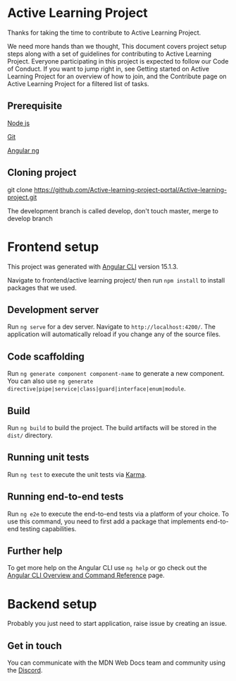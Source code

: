 # Active Learning Project
Thanks for taking the time to contribute to Active Learning Project.

We need more hands than we thought, This document covers project setup steps along with a set of guidelines for contributing to Active Learning Project. Everyone participating in this project is expected to follow our Code of Conduct. If you want to jump right in, see Getting started on Active Learning Project for an overview of how to join, and the Contribute page on Active Learning Project for a filtered list of tasks.

## Prerequisite
[Node js](https://nodejs.org/en/) 

[Git](https://git-scm.com/)

[Angular ng](https://angular.io/)


## Cloning project
git clone https://github.com/Active-learning-project-portal/Active-learning-project.git

The development branch is called develop, don't touch master, merge to develop branch

# Frontend setup

This project was generated with [Angular CLI](https://github.com/angular/angular-cli) version 15.1.3.

Navigate to frontend/active learning project/ then run `npm install` to install packages that we used.

## Development server

Run `ng serve` for a dev server. Navigate to `http://localhost:4200/`. The application will automatically reload if you change any of the source files.

## Code scaffolding

Run `ng generate component component-name` to generate a new component. You can also use `ng generate directive|pipe|service|class|guard|interface|enum|module`.

## Build

Run `ng build` to build the project. The build artifacts will be stored in the `dist/` directory.

## Running unit tests

Run `ng test` to execute the unit tests via [Karma](https://karma-runner.github.io).

## Running end-to-end tests

Run `ng e2e` to execute the end-to-end tests via a platform of your choice. To use this command, you need to first add a package that implements end-to-end testing capabilities.

## Further help

To get more help on the Angular CLI use `ng help` or go check out the [Angular CLI Overview and Command Reference](https://angular.io/cli) page.

# Backend setup

Probably you just need to start application, raise issue by creating an issue.

## Get in touch

You can communicate with the MDN Web Docs team and community using the [Discord](https://discord.gg/CqBdnGN8).